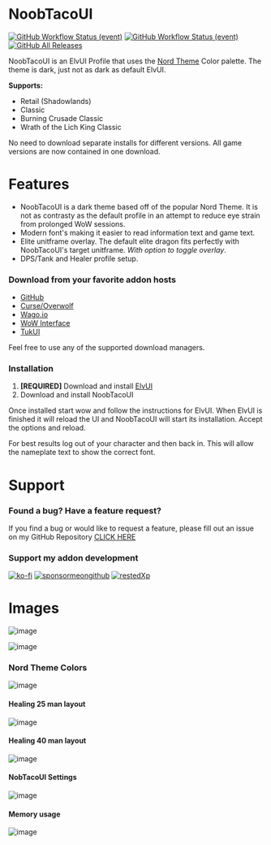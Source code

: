 # NoobTacoUI

[![GitHub Workflow Status (event)](https://img.shields.io/github/workflow/status/noobtaco/noobtacoui/CI?label=CI&logo=github&style=for-the-badge)](https://github.com/NoobTaco/NoobTacoUI/actions?query=workflow%3ACI) [![GitHub Workflow Status (event)](https://img.shields.io/github/workflow/status/NoobTaco/NoobTacoUI/Release?logo=github&style=for-the-badge)](https://github.com/NoobTaco/NoobTacoUI/actions?query=workflow%3ARelease) [![GitHub All Releases](https://img.shields.io/github/downloads/NoobTaco/NoobTacoUI/total?logo=github&style=for-the-badge)](https://github.com/NoobTaco/NoobTacoUI/releases/latest)

NoobTacoUI is an ElvUI Profile that uses the [Nord Theme](https://www.nordtheme.com/) Color palette. The theme is dark, just not as dark as default ElvUI.

**Supports:**

-   Retail (Shadowlands)
-   Classic
-   Burning Crusade Classic
-   Wrath of the Lich King Classic

No need to download separate installs for different versions. All game versions are now contained in one download.

# Features

-   NoobTacoUI is a dark theme based off of the popular Nord Theme. It is not as contrasty as the default profile in an attempt to reduce eye strain from prolonged WoW sessions.
-   Modern font's making it easier to read information text and game text.
-   Elite unitframe overlay. The default elite dragon fits perfectly with NoobTacoUI's target unitframe. _With option to toggle overlay_.
-   DPS/Tank and Healer profile setup.

### Download from your favorite addon hosts

-   [GitHub](https://github.com/NoobTaco/NoobTacoUI/releases/latest)
-   [Curse/Overwolf](https://www.curseforge.com/wow/addons/noobtacoui)
-   [Wago.io](https://addons.wago.io/addons/noobtacoui)
-   [WoW Interface](https://www.wowinterface.com/downloads/info25744-NoobTacoUI.html)
-   [TukUI](https://www.tukui.org/addons.php?id=187)

Feel free to use any of the supported download managers.

### Installation

1. **[REQUIRED]** Download and install [ElvUI](https://www.tukui.org/download.php?ui=elvui)
2. Download and install NoobTacoUI

Once installed start wow and follow the instructions for ElvUI. When ElvUI is finished it will reload the UI and NoobTacoUI will start its installation. Accept the options and reload.

For best results log out of your character and then back in. This will allow the nameplate text to show the correct font.

# Support

### Found a bug? Have a feature request?

If you find a bug or would like to request a feature, please fill out an issue on my GitHub Repository [CLICK HERE](https://github.com/NoobTaco/NoobTacoUI/issues)

### Support my addon development

[![ko-fi](https://www.ko-fi.com/img/githubbutton_sm.svg)](https://ko-fi.com/G2G01GM9G)
[![sponsormeongithub](https://user-images.githubusercontent.com/1172935/97088810-463e0e00-15e8-11eb-8078-f18da01c6e9e.png)](https://github.com/sponsors/NoobTaco)
[![restedXp](https://www.restedxp.com/wp-content/uploads/2021/05/rxp-promo-banner_short.gif)](https://www.restedxp.com/ref/NoobTaco)

# Images

![image](https://user-images.githubusercontent.com/1172935/98390782-b1d1a380-200a-11eb-901c-9c772adc8987.png)

![image](https://user-images.githubusercontent.com/1172935/98391018-f78e6c00-200a-11eb-971b-88969775d12c.png)

### Nord Theme Colors

![image](https://user-images.githubusercontent.com/1172935/98390923-d7f74380-200a-11eb-9e62-cdfdedd168b0.png)

#### Healing 25 man layout

![image](https://user-images.githubusercontent.com/1172935/98392199-86e84f00-200c-11eb-9504-0d04fc4bb902.png)

#### Healing 40 man layout

![image](https://user-images.githubusercontent.com/1172935/98391578-acc12400-200b-11eb-93f8-cdc7a4e05a7b.png)

#### NobTacoUI Settings

![image](https://user-images.githubusercontent.com/1172935/98392414-d2026200-200c-11eb-9d42-8f49597056bd.png)

#### Memory usage

![image](https://user-images.githubusercontent.com/1172935/98391292-4cca7d80-200b-11eb-8c8b-a247487d85e4.png)
